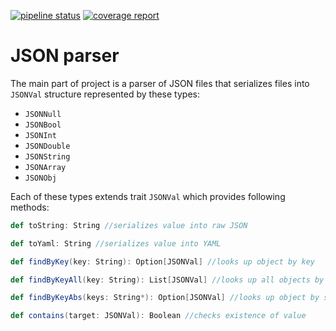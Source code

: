 [![pipeline status](https://gitlab.fit.cvut.cz/kralva10/json-parser/badges/master/pipeline.svg)](https://gitlab.fit.cvut.cz/kralva10/json-parser/commits/master)
[![coverage report](https://gitlab.fit.cvut.cz/kralva10/json-parser/badges/master/coverage.svg)](https://gitlab.fit.cvut.cz/kralva10/json-parser/commits/master)

# JSON parser
The main part of project is a parser of JSON files that serializes files into ```JSONVal``` structure represented by these types:
 - ```JSONNull```
 - ```JSONBool```
 - ```JSONInt```
 - ```JSONDouble```
 - ```JSONString```
 - ```JSONArray```
 - ```JSONObj```

Each of these types extends trait ```JSONVal``` which provides following methods:
```scala
def toString: String //serializes value into raw JSON
```
```scala
def toYaml: String //serializes value into YAML
```
```scala
def findByKey(key: String): Option[JSONVal] //looks up object by key
```
```scala
def findByKeyAll(key: String): List[JSONVal] //looks up all objects by key
```
```scala
def findByKeyAbs(keys: String*): Option[JSONVal] //looks up object by specified absolute path
```
```scala
def contains(target: JSONVal): Boolean //checks existence of value
```
